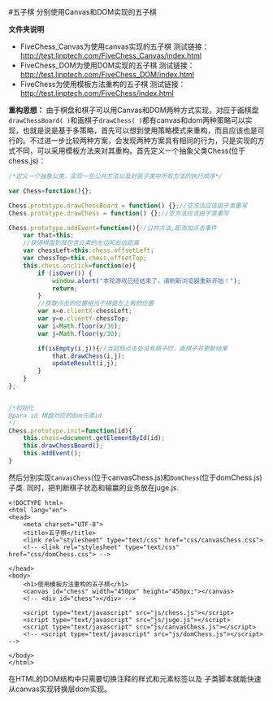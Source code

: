 #五子棋
分别使用Canvas和DOM实现的五子棋

**文件夹说明**
- FiveChess_Canvas为使用canvas实现的五子棋
测试链接：http://test.linptech.com/FiveChess_Canvas/index.html
- FiveChess_DOM为使用DOM实现的五子棋
测试链接： http://test.linptech.com/FiveChess_DOM/index.html
- FiveChess为使用模板方法重构的五子棋
测试链接：http://test.linptech.com/FiveChess/index.html

**重构思想：**
由于棋盘和棋子可以用Canvas和DOM两种方式实现，对应于画棋盘
`drawChessBoard( )`和画棋子`drawChess( )`都有canvas和dom两种策略可以实现，也就是说是基于多策略，首先可以想到使用策略模式来重构，而且应该也是可行的。不过进一步比较两种方案，会发现两种方案具有相同的行为，只是实现的方式不同，可以采用模板方法来对其重构。首先定义一个抽象父类Chess(位于chess.js)：
```javascript
/*定义一个抽象父类，实现一些公共方法以及封装子类中所有方法的执行顺序*/

var Chess=function(){};

Chess.prototype.drawChessBoard = function() {};//空方法应该由子类重写
Chess.prototype.drawChess = function() {};//空方法应该由子类重写

Chess.prototype.addEvent=function(){//公共方法,即添加点击事件
	var that=this;
	//获得棋盘到其包含元素的左边和右边距离
	var chessLeft=this.chess.offsetLeft;
	var chessTop=this.chess.offsetTop;
	this.chess.onclick=function(e){
		if (isOver()) {
			window.alert("本轮游戏已经结束了，请刷新浏览器重新开始！");
			return;
		}
		//获取点击的位置相当于棋盘左上角的位置
		var x=e.clientX-chessLeft;
		var y=e.clientY-chessTop;
		var i=Math.floor(x/30);
		var j=Math.floor(y/30);

		if(isEmpty(i,j)){//当鼠标点击处没有棋子时，画棋子并更新结果
			that.drawChess(i,j);
			updateResult(i,j);
		}		
	}
};


/*初始化
@para id 棋盘对应的dom元素id
*/
Chess.prototype.init=function(id){
	this.chess=document.getElementById(id);
	this.drawChessBoard();
	this.addEvent();
}
```
然后分别实现`CanvasChess`(位于canvasChess.js)和`DomChess`(位于domChess.js)子类.
同时，把判断棋子状态和输赢的业务放在juge.js.
```vbscript-html
<!DOCTYPE html>
<html lang="en">
<head>
	<meta charset="UTF-8">
	<title>五子棋</title>
	<link rel="stylesheet" type="text/css" href="css/canvasChess.css">
	<!-- <link rel="stylesheet" type="text/css" href="css/domChess.css"> -->
	
</head>
<body>
	<h1>使用模板方法重构的五子棋</h1>
	<canvas id="chess" width="450px" height="450px;"></canvas>
	<!-- <div id="chess"></div> -->

	<script type="text/javascript" src="js/chess.js"></script>
	<script type="text/javascript" src="js/juge.js"></script>
	<script type="text/javascript" src="js/canvasChess.js"></script>
	<!-- <script type="text/javascript" src="js/domChess.js"></script> -->
	
</body>
</html>
```
在HTML的DOM结构中只需要切换注释的样式和元素标签以及 子类脚本就能快速从canvas实现转换层dom实现。
